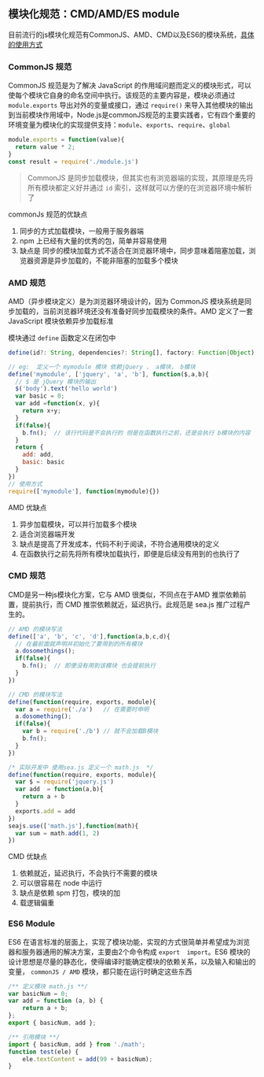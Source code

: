 ## 模块化规范：CMD/AMD/ES module

目前流行的js模块化规范有CommonJS、AMD、CMD以及ES6的模块系统，[具体的使用方式](./moduleupload.md)

### CommonJS 规范

CommonJS 规范是为了解决 JavaScript 的作用域问题而定义的模块形式，可以使每个模块它自身的命名空间中执行。该规范的主要内容是，模块必须通过 `module.exports` 导出对外的变量或接口，通过 `require()` 来导入其他模块的输出到当前模块作用域中，Node.js是commonJS规范的主要实践者，它有四个重要的环境变量为模块化的实现提供支持：`module`、`exports`、`require`、`global`

```js
module.exports = function(value){
  return value * 2;
}
const result = require('./module.js')
```

> CommonJS 是同步加载模块，但其实也有浏览器端的实现，其原理是先将所有模块都定义好并通过 `id` 索引，这样就可以方便的在浏览器环境中解析了

commonJs 规范的优缺点

1. 同步的方式加载模块，一般用于服务器端
2. npm 上已经有大量的优秀的包，简单并容易使用
3. 缺点是  同步的模块加载方式不适合在浏览器环境中，同步意味着阻塞加载，浏览器资源是异步加载的，不能非阻塞的加载多个模块

### AMD 规范

AMD（异步模块定义）是为浏览器环境设计的，因为 CommonJS 模块系统是同步加载的，当前浏览器环境还没有准备好同步加载模块的条件。AMD 定义了一套 JavaScript 模块依赖异步加载标准

模块通过 `define` 函数定义在闭包中

```js
define(id?: String, dependencies?: String[], factory: Function|Object);

// eg:  定义一个 mymodule 模块 依赖jQuery 、 a模块， b模块
define('mymodule', ['jquery', 'a', 'b'], function($,a,b){
  // $ 是 jQuery 模块的输出
  $('body').text('hello world')
  var basic = 0;
  var add =function(x, y){
    return x+y;
  }
  if(false){
    b.fn();  // 该行代码是不会执行的 但是在函数执行之前，还是会执行 b模块的内容
  }
  return {
    add: add,
    basic: basic
  }
})
// 使用方式
require(['mymodule'], function(mymodule){})
```

AMD 优缺点

1. 异步加载模块，可以并行加载多个模块
2. 适合浏览器端开发
3. 缺点是提高了开发成本，代码不利于阅读，不符合通用模块的定义
4. 在函数执行之前先将所有模块加载执行，即便是后续没有用到的也执行了

### CMD 规范

CMD是另一种js模块化方案，它与 AMD 很类似，不同点在于AMD 推崇依赖前置，提前执行，而 CMD 推崇依赖就近，延迟执行。此规范是 sea.js 推广过程产生的。

```js
// AMD 的模块写法
define(['a', 'b', 'c', 'd'],function(a,b,c,d){
  // 在最前面就声明并初始化了要用到的所有模块
  a.dosomethings();
  if(false){
    b.fn();  // 即便没有用到该模块 也会提前执行
  }
})

// CMD 的模块写法
define(function(require, exports, module){
  var a = require('./a')   // 在需要时申明
  a.dosomething();
  if(false){
    var b = require('./b') // 就不会加载B模块
    b.fn();
  }
})

/* 实际开发中 使用sea.js 定义一个 math.js  */
define(function(require, exports, module){
  var $ = require('jquery.js')
  var add  = function(a,b){
    return a + b
  }
  exports.add = add
})
seajs.use(['math.js'],function(math){
  var sum = math.add(1, 2)
})
```

CMD 优缺点

1. 依赖就近，延迟执行，不会执行不需要的模块
2. 可以很容易在 node 中运行
3. 缺点是依赖 spm 打包，模块的加
4. 载逻辑偏重



### ES6 Module 

ES6 在语言标准的层面上，实现了模块功能，实现的方式很简单并希望成为浏览器和服务器通用的解决方案，主要由2个命令构成 `export  import`。ES6 模块的设计思想是尽量的静态化，使得编译时能确定模块的依赖关系，以及输入和输出的变量， `commonJS / AMD` 模块，都只能在运行时确定这些东西

```js
/** 定义模块 math.js **/
var basicNum = 0;
var add = function (a, b) {
    return a + b;
};
export { basicNum, add };

/** 引用模块 **/
import { basicNum, add } from './math';
function test(ele) {
    ele.textContent = add(99 + basicNum);
}
```

